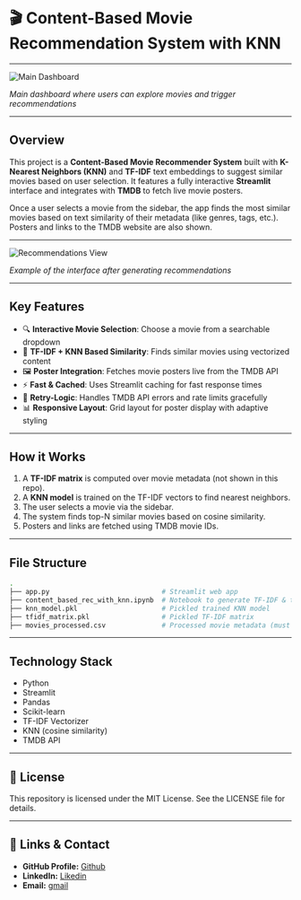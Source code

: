 # 🎬 Content-Based Movie Recommendation System with KNN

---

![Main Dashboard](https://github.com/user-attachments/assets/cfe9136e-5f9f-47b3-b640-37bc3f57d045)

*Main dashboard where users can explore movies and trigger recommendations*

---

## Overview

This project is a **Content-Based Movie Recommender System** built with **K-Nearest Neighbors (KNN)** and **TF-IDF** text embeddings to suggest similar movies based on user selection. It features a fully interactive **Streamlit** interface and integrates with **TMDB** to fetch live movie posters.

Once a user selects a movie from the sidebar, the app finds the most similar movies based on text similarity of their metadata (like genres, tags, etc.). Posters and links to the TMDB website are also shown.

---

![Recommendations View](https://github.com/user-attachments/assets/b1600584-883f-4f22-ad2c-993f598f0bc8)

*Example of the interface after generating recommendations*

---

## Key Features

- 🔍 **Interactive Movie Selection**: Choose a movie from a searchable dropdown
- 🧠 **TF-IDF + KNN Based Similarity**: Finds similar movies using vectorized content
- 🖼️ **Poster Integration**: Fetches movie posters live from the TMDB API
- ⚡ **Fast & Cached**: Uses Streamlit caching for fast response times
- 🔁 **Retry-Logic**: Handles TMDB API errors and rate limits gracefully
- 📊 **Responsive Layout**: Grid layout for poster display with adaptive styling

---

## How it Works

1. A **TF-IDF matrix** is computed over movie metadata (not shown in this repo).
2. A **KNN model** is trained on the TF-IDF vectors to find nearest neighbors.
3. The user selects a movie via the sidebar.
4. The system finds top-N similar movies based on cosine similarity.
5. Posters and links are fetched using TMDB movie IDs.

---

## File Structure

```bash
.
├── app.py                            # Streamlit web app
├── content_based_rec_with_knn.ipynb  # Notebook to generate TF-IDF & train KNN
├── knn_model.pkl                     # Pickled trained KNN model
├── tfidf_matrix.pkl                  # Pickled TF-IDF matrix
├── movies_processed.csv              # Processed movie metadata (must be present)
```

---

## Technology Stack
- Python
- Streamlit
- Pandas
- Scikit-learn
- TF-IDF Vectorizer
- KNN (cosine similarity)
- TMDB API

---

## 📄 License

This repository is licensed under the MIT License. See the LICENSE file for details.

--- 

## 🔗 **Links & Contact**

- **GitHub Profile:** [Github](https://github.com/pradeep-kumar8/)
- **LinkedIn:** [Likedin](https://linkedin.com/in/pradeep-kumar8)
- **Email:** [gmail](mailto:pradeep.kmr.pro@gmail.com)

